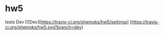 # hw5
tests
Dev [![Dev][https://travis-ci.org/shemoks/hw5/settings] (https://travis-ci.org/shemoks/hw5.svg?branch=dev)
